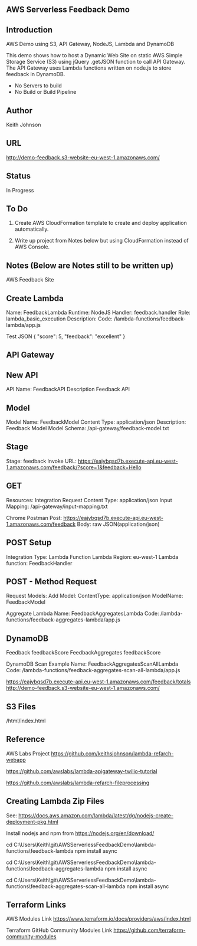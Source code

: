 AWS Serverless Feedback Demo
----------------------------

Introduction
------------
AWS Demo using S3, API Gateway, NodeJS, Lambda and DynamoDB

This demo shows how to host a Dynamic Web Site on static AWS Simple Storage Service (S3) using jQuery .getJSON function to call API Gateway.
The API Gateway uses Lambda functions written on node.js to store feedback in DynamoDB.

- No Servers to build
- No Build or Build Pipeline

Author
------ 
Keith Johnson

URL
---
http://demo-feedback.s3-website-eu-west-1.amazonaws.com/

Status
------
In Progress

To Do
-----
1. Create AWS CloudFormation template to create and deploy application automatically.

2. Write up project from Notes below but using CloudFormation instead of AWS Console.

Notes (Below are Notes still to be written up)
----------------------------------------------

AWS Feedback Site

Create Lambda
-------------
Name: FeedbackLambda
Runtime: NodeJS
Handler: feedback.handler
Role: lambda_basic_execution
Description: 
Code: /lambda-functions/feedback-lambda/app.js

Test JSON
{
  "score": 5,
  "feedback": "excellent"
}

API Gateway
-----------

New API
-------
API Name: FeedbackAPI
Description Feedback API

Model
-----
Model Name: FeedbackModel
Content Type: application/json
Description: Feedback Model
Model Schema: /api-gateway/feedback-model.txt


Stage
-----
Stage: feedback
Invoke URL: 
https://eajybqsd7b.execute-api.eu-west-1.amazonaws.com/feedback/?score=1&feedback=Hello

GET
---
Resources: Integration Request
Content Type: application/json
Input Mapping: /api-gateway/input-mapping.txt


Chrome Postman
Post: https://eajybqsd7b.execute-api.eu-west-1.amazonaws.com/feedback
Body: raw
JSON(application/json)

POST Setup
----------
Integration Type: Lambda Function
Lambda Region: eu-west-1
Lambda function: FeedbackHandler

POST - Method Request
-------------------
Request Models:
Add Model:
ContentType: application/json
ModelName: FeedbackModel


Aggregate Lambda
Name: FeedbackAggregatesLambda
Code: /lambda-functions/feedback-aggregates-lambda/app.js

DynamoDB
---------
Feedback feedbackScore
FeedbackAggregates feedbackScore


DynamoDB Scan Example
Name: FeedbackAggregatesScanAllLambda
Code: /lambda-functions/feedback-aggregates-scan-all-lambda/app.js

https://eajybqsd7b.execute-api.eu-west-1.amazonaws.com/feedback/totals
http://demo-feedback.s3-website-eu-west-1.amazonaws.com/

S3 Files
--------
/html/index.html

Reference
---------
AWS Labs Project
https://github.com/keithsjohnson/lambda-refarch-webapp

https://github.com/awslabs/lambda-apigateway-twilio-tutorial

https://github.com/awslabs/lambda-refarch-fileprocessing

Creating Lambda Zip Files
-------------------------
See: https://docs.aws.amazon.com/lambda/latest/dg/nodejs-create-deployment-pkg.html

Install nodejs and npm from https://nodejs.org/en/download/

cd C:\Users\Keith\git\AWSServerlessFeedbackDemo\lambda-functions\feedback-lambda
npm install async

cd C:\Users\Keith\git\AWSServerlessFeedbackDemo\lambda-functions\feedback-aggregates-lambda
npm install async

cd C:\Users\Keith\git\AWSServerlessFeedbackDemo\lambda-functions\feedback-aggregates-scan-all-lambda
npm install async

Terraform Links
---------------
AWS Modules Link
https://www.terraform.io/docs/providers/aws/index.html

Terraform GitHub Community Modules Link
https://github.com/terraform-community-modules

